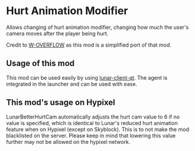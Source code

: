 # Hurt Animation Modifier

Allows changing of hurt animation modifier, changing how much the user's camera moves after the player being hurt.

Credit to [W-OVERFLOW](https://github.com/W-OVERFLOW/BetterHurtCam) as this mod is a simplified port of that mod.

## Usage of this mod

This mod can be used easily by using [lunar-client-qt](https://github.com/Youded-byte/lunar-client-qt). The agent is integrated in the launcher and can be used with ease.

## This mod's usage on Hypixel
LunarBetterHurtCam automatically adjusts the hurt cam value to 6 if no value is specified, which is identical to Lunar's reduced hurt animation feature when on Hypixel (except on Skyblock). This is to not make the mod blacklisted on the server. Please keep in mind that lowering this value further may not be allowed on the hypixel network.

